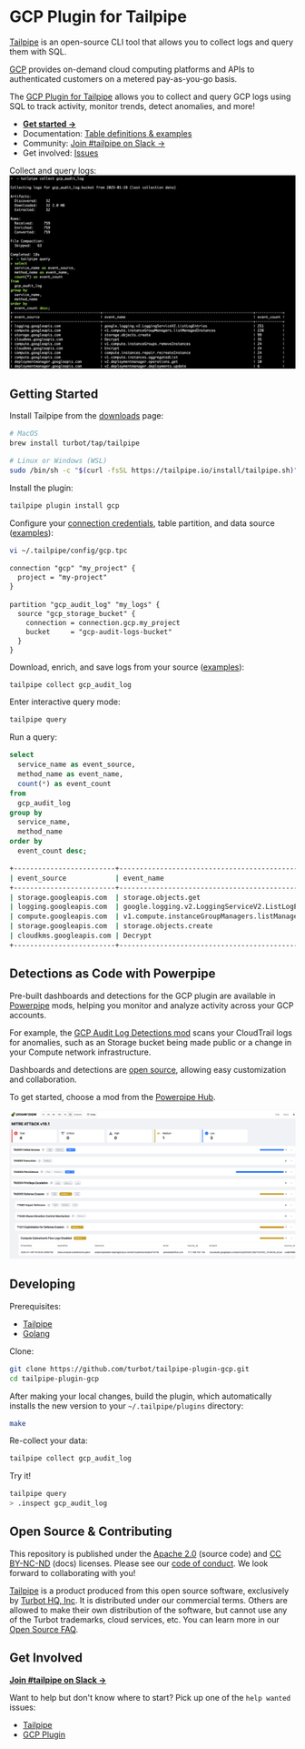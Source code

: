 # GCP Plugin for Tailpipe

[Tailpipe](https://tailpipe.io) is an open-source CLI tool that allows you to collect logs and query them with SQL.

[GCP](https://cloud.google.com) provides on-demand cloud computing platforms and APIs to authenticated customers on a metered pay-as-you-go basis.

The [GCP Plugin for Tailpipe](https://hub.tailpipe.io/plugins/turbot/gcp) allows you to collect and query GCP logs using SQL to track activity, monitor trends, detect anomalies, and more!

- **[Get started →](https://hub.tailpipe.io/plugins/turbot/gcp)**
- Documentation: [Table definitions & examples](https://hub.tailpipe.io/plugins/turbot/gcp/tables)
- Community: [Join #tailpipe on Slack →](https://turbot.com/community/join)
- Get involved: [Issues](https://github.com/turbot/tailpipe-plugin-gcp/issues)

Collect and query logs:
![image](docs/images/gcp_audit_log_terminal.png)

## Getting Started

Install Tailpipe from the [downloads](https://tailpipe.io/downloads) page:

```sh
# MacOS
brew install turbot/tap/tailpipe
```

```sh
# Linux or Windows (WSL)
sudo /bin/sh -c "$(curl -fsSL https://tailpipe.io/install/tailpipe.sh)"
```

Install the plugin:

```sh
tailpipe plugin install gcp
```

Configure your [connection credentials](https://hub.tailpipe.io/plugins/turbot/gcp#connection-credentials), table partition, and data source ([examples](https://hub.tailpipe.io/plugins/turbot/gcp/tables/gcp_audit_log#example-configurations)):

```sh
vi ~/.tailpipe/config/gcp.tpc
```

```hcl
connection "gcp" "my_project" {
  project = "my-project"
}

partition "gcp_audit_log" "my_logs" {
  source "gcp_storage_bucket" {
    connection = connection.gcp.my_project
    bucket     = "gcp-audit-logs-bucket"
  }
}
```

Download, enrich, and save logs from your source ([examples](https://tailpipe.io/docs/reference/cli/collect)):

```sh
tailpipe collect gcp_audit_log
```

Enter interactive query mode:

```sh
tailpipe query
```

Run a query:

```sql
select
  service_name as event_source,
  method_name as event_name,
  count(*) as event_count
from
  gcp_audit_log
group by
  service_name,
  method_name
order by
  event_count desc;
```

```sh
+-------------------------+-------------------------------------------------------+-------------+
| event_source            | event_name                                            | event_count |
+-------------------------+-------------------------------------------------------+-------------+
| storage.googleapis.com  | storage.objects.get                                   | 104349      |
| logging.googleapis.com  | google.logging.v2.LoggingServiceV2.ListLogEntries     | 28193       |
| compute.googleapis.com  | v1.compute.instanceGroupManagers.listManagedInstances | 27236       |
| storage.googleapis.com  | storage.objects.create                                | 11817       |
| cloudkms.googleapis.com | Decrypt                                               | 4171        |
+-------------------------+-------------------------------------------------------+-------------+
```

## Detections as Code with Powerpipe

Pre-built dashboards and detections for the GCP plugin are available in [Powerpipe](https://powerpipe.io) mods, helping you monitor and analyze activity across your GCP accounts.

For example, the [GCP Audit Log Detections mod](https://hub.powerpipe.io/mods/turbot/tailpipe-mod-gcp-caudit-log-detections) scans your CloudTrail logs for anomalies, such as an Storage bucket being made public or a change in your Compute network infrastructure.

Dashboards and detections are [open source](https://github.com/topics/tailpipe-mod), allowing easy customization and collaboration.

To get started, choose a mod from the [Powerpipe Hub](https://hub.powerpipe.io/?engines=tailpipe&q=gcp).

![image](docs/images/gcp_audit_log_mitre_dashboard.png)

## Developing

Prerequisites:

- [Tailpipe](https://tailpipe.io/downloads)
- [Golang](https://golang.org/doc/install)

Clone:

```sh
git clone https://github.com/turbot/tailpipe-plugin-gcp.git
cd tailpipe-plugin-gcp
```

After making your local changes, build the plugin, which automatically installs the new version to your `~/.tailpipe/plugins` directory:

```sh
make
```

Re-collect your data:

```sh
tailpipe collect gcp_audit_log
```

Try it!

```sh
tailpipe query
> .inspect gcp_audit_log
```

## Open Source & Contributing

This repository is published under the [Apache 2.0](https://www.apache.org/licenses/LICENSE-2.0) (source code) and [CC BY-NC-ND](https://creativecommons.org/licenses/by-nc-nd/2.0/) (docs) licenses. Please see our [code of conduct](https://github.com/turbot/.github/blob/main/CODE_OF_CONDUCT.md). We look forward to collaborating with you!

[Tailpipe](https://tailpipe.io) is a product produced from this open source software, exclusively by [Turbot HQ, Inc](https://turbot.com). It is distributed under our commercial terms. Others are allowed to make their own distribution of the software, but cannot use any of the Turbot trademarks, cloud services, etc. You can learn more in our [Open Source FAQ](https://turbot.com/open-source).

## Get Involved

**[Join #tailpipe on Slack →](https://turbot.com/community/join)**

Want to help but don't know where to start? Pick up one of the `help wanted` issues:

- [Tailpipe](https://github.com/turbot/tailpipe/labels/help%20wanted)
- [GCP Plugin](https://github.com/turbot/tailpipe-plugin-gcp/labels/help%20wanted)
